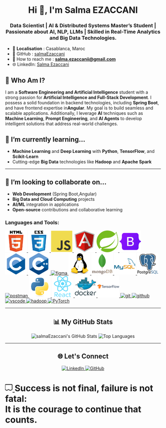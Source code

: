 
<h1 align="center">Hi 👋, I'm Salma EZACCANI</h1>
<h3 align="center">Data Scientist | AI & Distributed Systems Master’s Student | Passionate about AI, NLP, LLMs | Skilled in Real-Time Analytics and Big Data Technologies.</h3>

- 📍 **Localisation** : Casablanca, Maroc  
- 🔗 GitHub : [salmaEzaccani](https://github.com/salmaEzaccani) 
- 📧 How to reach me : **salma.ezaccanii@gmail.com**
- 🌐 LinkedIn: [Salma Ezaccani](https://www.linkedin.com/in/salma-ezaccani-280863232/) 


## 👀 Who Am I?

I am a **Software Engineering and Artificial Intelligence** student with a strong passion for **Artificial Intelligence and Full-Stack Development**. 
I possess a solid foundation in backend technologies, including **Spring Boot**, and have frontend expertise in**Angular**.
My goal is to build seamless and scalable applications. Additionally, I leverage **AI** techniques such as **Machine Learning**, **Prompt Engineering**, and **AI Agents**
to develop intelligent solutions that address real-world challenges.

## 🌱 I’m currently learning...

- **Machine Learning** and **Deep Learning** with **Python**, **TensorFlow**, and **Scikit-Learn**
- Cutting-edge **Big Data** technologies like **Hadoop** and **Apache Spark**

---

## 💞️ I’m looking to collaborate on...

- **Web Development** (Spring Boot,Angular)
- **Big Data and Cloud Computing** projects
- **AI/ML** integration in applications
- **Open-source** contributions and collaborative learning

  
<h3 align="left">Languages and Tools:</h3>
<p align="left"> 
    <a href="https://www.w3.org/html/" target="_blank" rel="noreferrer"> 
    <img src="https://raw.githubusercontent.com/devicons/devicon/master/icons/html5/html5-original-wordmark.svg" alt="html5" width="70" height="70"/> 
  </a> 
    <a href="https://www.w3schools.com/css/" target="_blank" rel="noreferrer"> 
    <img src="https://raw.githubusercontent.com/devicons/devicon/master/icons/css3/css3-original-wordmark.svg" alt="css3" width="70" height="70"/> 
  </a> 
   <a href="https://developer.mozilla.org/en-US/docs/Web/JavaScript" target="_blank" rel="noreferrer"> 
    <img src="https://raw.githubusercontent.com/devicons/devicon/master/icons/javascript/javascript-original.svg" alt="javascript" width="70" height="70"/> 
  </a> 
  <a href="https://angular.io/" target="_blank" rel="noreferrer"> 
    <img src="https://raw.githubusercontent.com/devicons/devicon/master/icons/angularjs/angularjs-original.svg" alt="angular" width="70" height="70"/> 
</a> 

<a href="https://spring.io/projects/spring-boot" target="_blank" rel="noreferrer"> 
    <img src="https://raw.githubusercontent.com/devicons/devicon/master/icons/spring/spring-original.svg" alt="spring boot" width="70" height="70"/> 
</a>

 <a href="https://getbootstrap.com" target="_blank" rel="noreferrer"> 
    <img src="https://raw.githubusercontent.com/devicons/devicon/master/icons/bootstrap/bootstrap-original.svg" alt="bootstrap" width="70" height="70"/> 
  </a> 
  <a href="https://www.cprogramming.com/" target="_blank" rel="noreferrer"> 
    <img src="https://raw.githubusercontent.com/devicons/devicon/master/icons/c/c-original.svg" alt="c" width="70" height="70"/> 
  </a> 
  <a href="https://www.w3schools.com/cpp/" target="_blank" rel="noreferrer"> 
    <img src="https://raw.githubusercontent.com/devicons/devicon/master/icons/cplusplus/cplusplus-original.svg" alt="cplusplus" width="70" height="70"/> 
  </a> 

  <a href="https://www.figma.com/" target="_blank" rel="noreferrer"> 
    <img src="https://www.vectorlogo.zone/logos/figma/figma-icon.svg" alt="figma" width="70" height="70"/> 
  </a> 

  <a href="https://www.linux.org/" target="_blank" rel="noreferrer"> 
    <img src="https://raw.githubusercontent.com/devicons/devicon/master/icons/linux/linux-original.svg" alt="linux" width="70" height="70"/> 
  </a> 
  <a href="https://www.mongodb.com/" target="_blank" rel="noreferrer"> 
    <img src="https://raw.githubusercontent.com/devicons/devicon/master/icons/mongodb/mongodb-original-wordmark.svg" alt="mongodb" width="70" height="70"/> 
  </a> 
  <a href="https://www.mysql.com/" target="_blank" rel="noreferrer"> 
    <img src="https://raw.githubusercontent.com/devicons/devicon/master/icons/mysql/mysql-original-wordmark.svg" alt="mysql" width="70" height="70"/> 
  </a> 

  <a href="https://www.postgresql.org" target="_blank" rel="noreferrer"> 
    <img src="https://raw.githubusercontent.com/devicons/devicon/master/icons/postgresql/postgresql-original-wordmark.svg" alt="postgresql" width="70" height="70"/> 
  </a> 
  <a href="https://postman.com" target="_blank" rel="noreferrer"> 
    <img src="https://www.vectorlogo.zone/logos/getpostman/getpostman-icon.svg" alt="postman" width="70" height="70"/> 
  </a> 
  <a href="https://www.python.org" target="_blank" rel="noreferrer"> 
    <img src="https://raw.githubusercontent.com/devicons/devicon/master/icons/python/python-original.svg" alt="python" width="70" height="70"/> 
  </a> 
  <a href="https://reactjs.org/" target="_blank" rel="noreferrer"> 
    <img src="https://raw.githubusercontent.com/devicons/devicon/master/icons/react/react-original-wordmark.svg" alt="react" width="70" height="70"/> 
  </a> 
  <a href="https://www.docker.com/" target="_blank" rel="noreferrer"> 
    <img src="https://raw.githubusercontent.com/devicons/devicon/master/icons/docker/docker-original-wordmark.svg" alt="docker" width="70" height="70"/> 
  </a> 
  <a href="https://www.tensorflow.org/" target="_blank" rel="noreferrer"> 
    <img src="https://raw.githubusercontent.com/devicons/devicon/master/icons/tensorflow/tensorflow-original-wordmark.svg" alt="tensorflow" width="70" height="70"/> 
  </a> 
    <a href="https://git-scm.com/" target="_blank" rel="noreferrer"> 
    <img src="https://www.vectorlogo.zone/logos/git-scm/git-scm-icon.svg" alt="git" width="70" height="70"/> 
  </a> 
  <a href="https://github.com/" target="_blank" rel="noreferrer"> 
    <img src="https://www.vectorlogo.zone/logos/github/github-icon.svg" alt="github" width="70" height="70"/> 
  </a> 
  <a href="https://code.visualstudio.com/" target="_blank" rel="noreferrer"> 
    <img src="https://www.vectorlogo.zone/logos/visualstudio_code/visualstudio_code-icon.svg" alt="vscode" width="70" height="70"/> 
  </a> 
  <a href="https://hadoop.apache.org/" target="_blank" rel="noreferrer"> 
    <img src="https://www.vectorlogo.zone/logos/apache_hadoop/apache_hadoop-icon.svg" alt="hadoop" width="70" height="70"/> 
  </a> 


<a href="https://pytorch.org/" target="_blank" rel="noreferrer"> 
  <img src="https://upload.wikimedia.org/wikipedia/commons/1/10/PyTorch_logo_icon.svg" alt="PyTorch" width="70" height="70"/>
</a>

</p>


---

<!-- Section statistiques -->
<h2 align="center">📊 My GitHub Stats</h2>
<p align="center">
  <img height="150" src="https://github-readme-stats.vercel.app/api?username=salmaEzaccani&show_icons=true&theme=algolia" alt="salmaEzaccani's GitHub Stats" />
  <img height="150" src="https://github-readme-stats.vercel.app/api/top-langs/?username=salmaEzaccani&layout=compact&theme=algolia" alt="Top Languages" />
</p>

---

<!-- Section connect -->
<h2 align="center">🌐 Let's Connect</h2>
<p align="center">
  <a href="https://www.linkedin.com/in/salma-ezaccani-280863232/https://www.linkedin.com/in/salma-ezaccani-280863232/">
    <img src="https://img.shields.io/badge/-LinkedIn-blue?style=for-the-badge&logo=linkedin" alt="LinkedIn" />
  </a>
  <a href="https://github.com/salmaEzaccani">
    <img src="https://img.shields.io/badge/-GitHub-black?style=for-the-badge&logo=github" alt="GitHub" />
  </a>
</p>

<h1 dir="auto">
    <a id="user-content-️random-dev-quote" class="anchor" aria-hidden="true" href="#️random-dev-quote">
        <svg xmlns="http://www.w3.org/2000/svg" width="24" height="24" viewBox="0 0 24 24" fill="none" stroke="currentColor" stroke-width="2" stroke-linecap="round" stroke-linejoin="round" class="feather feather-message-circle">
            <path d="M22 2H2C0.89543 2 0 2.89543 0 4V17.316C0 18.2712 0.703691 19 1.59122 19.4217L5.5 21L9.99976 18.4215C10.2208 18.2934 10.4712 18.2283 10.7246 18.2283C10.9781 18.2283 11.2285 18.2934 11.4495 18.4215L15.9998 21L20.9088 19.4217C21.7963 19 22.5 18.2712 22.5 17.316V4C22.5 2.89543 21.6046 2 20.5 2H22Z"></path>
        </svg>
    </a>
    Success is not final, failure is not fatal:<br>
    It is the courage to continue that counts.
</h1>



